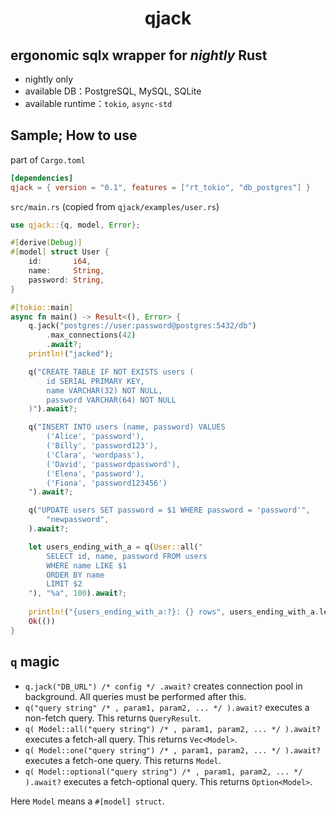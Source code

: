 <h1 align="center">
    qjack
</h1>

## ergonomic sqlx wrapper for *nightly* Rust
- nightly only
- available DB：PostgreSQL, MySQL, SQLite
- available runtime：`tokio`, `async-std`

## Sample; How to use
part of `Cargo.toml`
```toml
[dependencies]
qjack = { version = "0.1", features = ["rt_tokio", "db_postgres"] }
```
`src/main.rs` (copied from `qjack/examples/user.rs`)
```rust
use qjack::{q, model, Error};

#[derive(Debug)]
#[model] struct User {
    id:       i64,
    name:     String,
    password: String,
}

#[tokio::main]
async fn main() -> Result<(), Error> {
    q.jack("postgres://user:password@postgres:5432/db")
        .max_connections(42)
        .await?;
    println!("jacked");

    q("CREATE TABLE IF NOT EXISTS users (
        id SERIAL PRIMARY KEY,
        name VARCHAR(32) NOT NULL,
        password VARCHAR(64) NOT NULL
    )").await?;

    q("INSERT INTO users (name, password) VALUES
        ('Alice', 'password'),
        ('Billy', 'password123'),
        ('Clara', 'wordpass'),
        ('David', 'passwordpassword'),
        ('Elena', 'password'),
        ('Fiona', 'password123456')
    ").await?;

    q("UPDATE users SET password = $1 WHERE password = 'password'",
        "newpassword",
    ).await?;

    let users_ending_with_a = q(User::all("
        SELECT id, name, password FROM users
        WHERE name LIKE $1
        ORDER BY name
        LIMIT $2
    "), "%a", 100).await?;
    
    println!("{users_ending_with_a:?}: {} rows", users_ending_with_a.len());
    Ok(())
}

```

## `q` magic

- `q.jack("DB_URL") /* config */ .await?` creates connection pool in background. All queries must be performed after this.
- `q("query string" /* , param1, param2, ... */ ).await?` executes a non-fetch query. This returns `QueryResult`.
- `q( Model::all("query string") /* , param1, param2, ... */ ).await?` executes a fetch-all query. This returns `Vec<Model>`.
- `q( Model::one("query string") /* , param1, param2, ... */ ).await?` executes a fetch-one query. This returns `Model`.
- `q( Model::optional("query string") /* , param1, param2, ... */ ).await?` executes a fetch-optional query. This returns `Option<Model>`.

Here `Model` means a `#[model] struct`.
